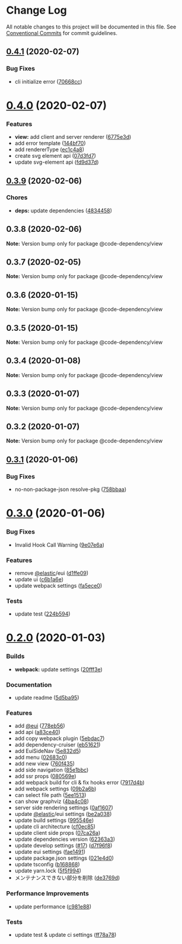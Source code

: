 # Change Log

All notable changes to this project will be documented in this file.
See [Conventional Commits](https://conventionalcommits.org) for commit guidelines.

<a name="0.4.1"></a>

## [0.4.1](https://github.com/Himenon/code-dependency/compare/v0.4.0...v0.4.1) (2020-02-07)

### Bug Fixes

- cli initialize error ([70668cc](https://github.com/Himenon/code-dependency/commit/70668cc))

<a name="0.4.0"></a>

# [0.4.0](https://github.com/Himenon/code-dependency/compare/v0.3.9...v0.4.0) (2020-02-07)

### Features

- **view:** add client and server renderer ([6775e3d](https://github.com/Himenon/code-dependency/commit/6775e3d))
- add error template ([144bf70](https://github.com/Himenon/code-dependency/commit/144bf70))
- add rendererType ([ec1c4a8](https://github.com/Himenon/code-dependency/commit/ec1c4a8))
- create svg element api ([07d3fd7](https://github.com/Himenon/code-dependency/commit/07d3fd7))
- update svg-element api ([fd9d37d](https://github.com/Himenon/code-dependency/commit/fd9d37d))

<a name="0.3.9"></a>

## [0.3.9](https://github.com/Himenon/code-dependency/compare/v0.3.8...v0.3.9) (2020-02-06)

### Chores

- **deps:** update dependencies ([4834458](https://github.com/Himenon/code-dependency/commit/4834458))

<a name="0.3.8"></a>

## 0.3.8 (2020-02-06)

**Note:** Version bump only for package @code-dependency/view

<a name="0.3.7"></a>

## 0.3.7 (2020-02-05)

**Note:** Version bump only for package @code-dependency/view

<a name="0.3.6"></a>

## 0.3.6 (2020-01-15)

**Note:** Version bump only for package @code-dependency/view

<a name="0.3.5"></a>

## 0.3.5 (2020-01-15)

**Note:** Version bump only for package @code-dependency/view

<a name="0.3.4"></a>

## 0.3.4 (2020-01-08)

**Note:** Version bump only for package @code-dependency/view

<a name="0.3.3"></a>

## 0.3.3 (2020-01-07)

**Note:** Version bump only for package @code-dependency/view

<a name="0.3.2"></a>

## 0.3.2 (2020-01-07)

**Note:** Version bump only for package @code-dependency/view

<a name="0.3.1"></a>

## [0.3.1](https://github.com/Himenon/code-dependency/compare/v0.3.0...v0.3.1) (2020-01-06)

### Bug Fixes

- no-non-package-json resolve-pkg ([758bbaa](https://github.com/Himenon/code-dependency/commit/758bbaa))

<a name="0.3.0"></a>

# [0.3.0](https://github.com/Himenon/code-dependency/compare/v0.2.0...v0.3.0) (2020-01-06)

### Bug Fixes

- Invalid Hook Call Warning ([9e07e6a](https://github.com/Himenon/code-dependency/commit/9e07e6a))

### Features

- remove [@elastic](https://github.com/elastic)/eui ([d1ffe09](https://github.com/Himenon/code-dependency/commit/d1ffe09))
- update ui ([c6b1a6e](https://github.com/Himenon/code-dependency/commit/c6b1a6e))
- update webpack settings ([fa5ece0](https://github.com/Himenon/code-dependency/commit/fa5ece0))

### Tests

- update test ([224b594](https://github.com/Himenon/code-dependency/commit/224b594))

<a name="0.2.0"></a>

# [0.2.0](https://github.com/Himenon/code-dependency/compare/v0.0.1-alpha.7...v0.2.0) (2020-01-03)

### Builds

- **webpack:** update settings ([20fff3e](https://github.com/Himenon/code-dependency/commit/20fff3e))

### Documentation

- update readme ([5d5ba95](https://github.com/Himenon/code-dependency/commit/5d5ba95))

### Features

- add [@eui](https://github.com/eui) ([778eb56](https://github.com/Himenon/code-dependency/commit/778eb56))
- add api ([a83ce40](https://github.com/Himenon/code-dependency/commit/a83ce40))
- add copy webpack plugin ([5ebdac7](https://github.com/Himenon/code-dependency/commit/5ebdac7))
- add dependency-cruiser ([eb51621](https://github.com/Himenon/code-dependency/commit/eb51621))
- add EuiSideNav ([5e832d5](https://github.com/Himenon/code-dependency/commit/5e832d5))
- add menu ([02683c0](https://github.com/Himenon/code-dependency/commit/02683c0))
- add new view ([760f435](https://github.com/Himenon/code-dependency/commit/760f435))
- add side navigation ([85e1bbc](https://github.com/Himenon/code-dependency/commit/85e1bbc))
- add ssr props ([080569e](https://github.com/Himenon/code-dependency/commit/080569e))
- add webpack build for cli & fix hooks error ([7917d4b](https://github.com/Himenon/code-dependency/commit/7917d4b))
- add webpack settings ([09b2a6b](https://github.com/Himenon/code-dependency/commit/09b2a6b))
- can select file path ([5ee1513](https://github.com/Himenon/code-dependency/commit/5ee1513))
- can show graphviz ([4ba4c08](https://github.com/Himenon/code-dependency/commit/4ba4c08))
- server side rendering settings ([0af1607](https://github.com/Himenon/code-dependency/commit/0af1607))
- update [@elastic](https://github.com/elastic)/eui settings ([be2a038](https://github.com/Himenon/code-dependency/commit/be2a038))
- update build settings ([995546e](https://github.com/Himenon/code-dependency/commit/995546e))
- update cli architecture ([cf0ec85](https://github.com/Himenon/code-dependency/commit/cf0ec85))
- update client side props ([07ca26a](https://github.com/Himenon/code-dependency/commit/07ca26a))
- update dependencies version ([62363a3](https://github.com/Himenon/code-dependency/commit/62363a3))
- update develop settings ([#17](https://github.com/Himenon/code-dependency/issues/17)) ([d7f96f8](https://github.com/Himenon/code-dependency/commit/d7f96f8))
- update eui settings ([fae1491](https://github.com/Himenon/code-dependency/commit/fae1491))
- update package.json settings ([021e4d0](https://github.com/Himenon/code-dependency/commit/021e4d0))
- update tsconfig ([b168868](https://github.com/Himenon/code-dependency/commit/b168868))
- update yarn.lock ([5f5f994](https://github.com/Himenon/code-dependency/commit/5f5f994))
- メンテナンスできない部分を削除 ([de3769d](https://github.com/Himenon/code-dependency/commit/de3769d))

### Performance Improvements

- update performance ([c981e88](https://github.com/Himenon/code-dependency/commit/c981e88))

### Tests

- update test & update ci settings ([ff78a78](https://github.com/Himenon/code-dependency/commit/ff78a78))

